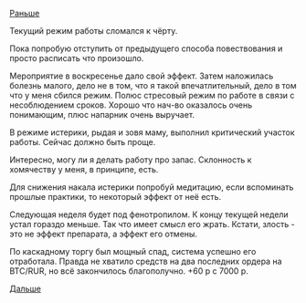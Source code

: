 [Раньше](2015.08.18.md)

Текущий режим работы сломался к чёрту.

Пока попробую отступить от предыдущего способа повествования и просто расписать что произошло.

Мероприятие в воскресенье дало свой эффект. Затем наложилась болезнь малого, дело не в том, что я такой впечатлительный, дело в том что у меня сбился режим. Полюс стресовый режим по работе в связи с несоблюдением сроков. Хорошо что нач-во оказалось очень понимающим, плюс напарник очень выручает.

В режиме истерики, рыдая и зовя маму, выполнил критический участок работы. Сейчас должно быть проще.

Интересно, могу ли я делать работу про запас. Склонность к хомячеству у меня, в принципе, есть.

Для снижения накала истерики попробуй медитацию, если вспоминать прошлые практики, то некоторый эффект от неё есть.

Следующая неделя будет под фенотропилом. К концу текущей недели устал гораздо меньше. Так что имеет смысл его жрать. Кстати, злость - это не эффект препарата, а эффект его отмены.

По каскадному торгу был мощный спад, система успешно его отработала. Правда не хватило средств на два последних ордера на BTC/RUR, но всё закончилось благополучно. +60 р с 7000 р.

[Дальше](2015.08.25.md)